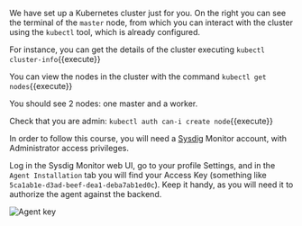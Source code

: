We have set up a Kubernetes cluster just for you.
On the right you can see the terminal of the `master` node, from which you can interact with the cluster using the `kubectl` tool, which is already configured.

For instance, you can get the details of the cluster executing `kubectl cluster-info`{{execute}}

You can view the nodes in the cluster with the command `kubectl get nodes`{{execute}}

You should see 2 nodes: one master and a worker.

Check that you are admin: `kubectl auth can-i create node`{{execute}}

In order to follow this course, you will need a [Sysdig](http://sysdig.com/) Monitor account, with Administrator access privileges.

Log in the Sysdig Monitor web UI, go to your profile Settings, and in the `Agent Installation` tab you will find your Access Key (something like `5ca1ab1e-d3ad-beef-dea1-deba7ab1ed0c`).  Keep it handy, as you will need it to authorize the agent against the backend.

![Agent key](/sysdig/scenarios/monitor-lab02/assets/image01.png)
